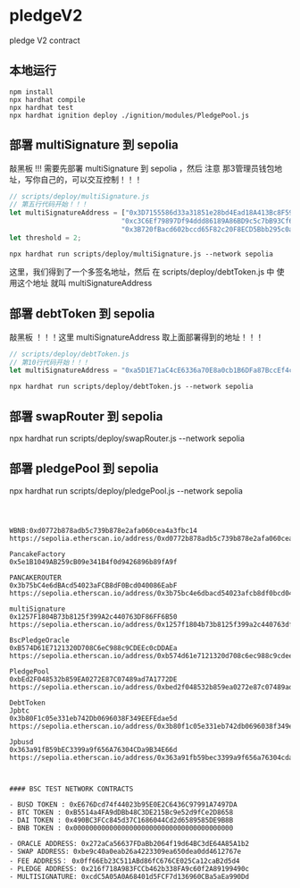 # pledgeV2
pledge V2 contract

## 本地运行

```
npm install
npx hardhat compile
npx hardhat test
npx hardhat ignition deploy ./ignition/modules/PledgePool.js

```

## 部署 multiSignature 到 sepolia

敲黑板
!!! 需要先部署 multiSignature 到 sepolia ，然后 注意 那3管理员钱包地址，写你自己的，可以交互控制！！！
```js
// scripts/deploy/multiSignature.js
// 第五行代码开始！！！
let multiSignatureAddress = ["0x3D7155586d33a31851e28bd4Ead18A413Bc8F599",
                            "0xc3C6Ef79897Df94ddd86189A86BD9c5c7bB93Cf6",
                            "0x3B720fBacd602bccd65F82c20F8ECD5Bbb295c0a"];
let threshold = 2;
```

```shell
npx hardhat run scripts/deploy/multiSignature.js --network sepolia
```
这里，我们得到了一个多签名地址，然后 在 scripts/deploy/debtToken.js 中 使用这个地址
就叫 multiSignatureAddress

## 部署 debtToken 到 sepolia

敲黑板
！！！这里 multiSignatureAddress 取上面部署得到的地址！！！
```js
// scripts/deploy/debtToken.js
// 第10行代码开始！！！
let multiSignatureAddress = "0xa5D1E71aC4cE6336a70E8a0cb1B6DFa87BccEf4c";
```

```shell
npx hardhat run scripts/deploy/debtToken.js --network sepolia
```

## 部署 swapRouter 到 sepolia
npx hardhat run scripts/deploy/swapRouter.js --network sepolia

## 部署 pledgePool 到 sepolia
npx hardhat run scripts/deploy/pledgePool.js --network sepolia


```



WBNB:0xd0772b878adb5c739b878e2afa060cea4a3fbc14
https://sepolia.etherscan.io/address/0xd0772b878adb5c739b878e2afa060cea4a3fbc14#code

PancakeFactory
0x5e1B1049AB259cB09e341B4f0d9426896b89fA9f

PANCAKEROUTER 
0x3b75bC4e6dBAcd54023aFCB8dF0Bcd040086EabF
https://sepolia.etherscan.io/address/0x3b75bc4e6dbacd54023afcb8df0bcd040086eabf#code

multiSignature
0x1257F1804B73b8125f399A2c440763DF86FF6B50
https://sepolia.etherscan.io/address/0x1257f1804b73b8125f399a2c440763df86ff6b50#code

BscPledgeOracle
0xB574D61E7121320D708C6eC988c9CDEEc0cDDAEa
https://sepolia.etherscan.io/address/0xb574d61e7121320d708c6ec988c9cdeec0cddaea#code

PledgePool
0xbEd2F048532b859EA0272E87C07489ad7A1772DE
https://sepolia.etherscan.io/address/0xbed2f048532b859ea0272e87c07489ad7a1772de#code

DebtToken
Jpbtc 
0x3b80F1c05e331eb742Db0696038F349EEFEdae5d
https://sepolia.etherscan.io/address/0x3b80f1c05e331eb742db0696038f349eefedae5d#code

Jpbusd 
0x363a91fB59bEC3399a9f656A76304CDa9B34E66d
https://sepolia.etherscan.io/address/0x363a91fb59bec3399a9f656a76304cda9b34e66d



#### BSC TEST NETWORK CONTRACTS

- BUSD TOKEN : 0xE676Dcd74f44023b95E0E2C6436C97991A7497DA
- BTC TOKEN : 0xB5514a4FA9dDBb48C3DE215Bc9e52d9fCe2D8658
- DAI TOKEN : 0x490BC3FCc845d37C1686044Cd2d6589585DE9B8B
- BNB TOKEN : 0x0000000000000000000000000000000000000000 
  
- ORACLE ADDRESS: 0x272aCa56637FDaBb2064f19d64BC3dE64A85A1b2
- SWAP ADDRESS: 0xbe9c40a0eab26a4223309ea650dea0dd4612767e
- FEE ADDRESS： 0x0ff66Eb23C511ABd86fC676CE025Ca12caB2d5d4
- PLEDGE ADDRESS: 0x216f718A983FCCb462b338FA9c60f2A89199490c
- MULTISIGNATURE: 0xcdC5A05A0A68401d5FCF7d136960CBa5aEa990Dd
